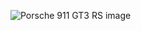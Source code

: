![Porsche 911 GT3 RS image](https://newsroom.porsche.com/.imaging/mte/porsche-templating-theme/image_1290x726/dam/pnr/porsche_newsroom/Produkte/911/Porsche-911-GT3-RS/P15_0152_a4_rgb/jcr:content/P15_0152_a4_rgb.jpg)
